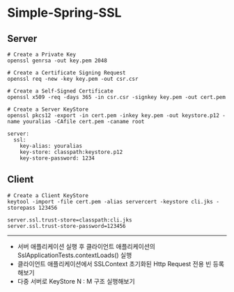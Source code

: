 # Simple-Spring-SSL

## Server
```
# Create a Private Key
openssl genrsa -out key.pem 2048

# Create a Certificate Signing Request
openssl req -new -key key.pem -out csr.csr

# Create a Self-Signed Certificate
openssl x509 -req -days 365 -in csr.csr -signkey key.pem -out cert.pem

# Create a Server KeyStore
openssl pkcs12 -export -in cert.pem -inkey key.pem -out keystore.p12 -name youralias -CAfile cert.pem -caname root

server:
  ssl:
    key-alias: youralias
    key-store: classpath:keystore.p12
    key-store-password: 1234
```

## Client
```
# Create a Client KeyStore
keytool -import -file cert.pem -alias servercert -keystore cli.jks -storepass 123456

server.ssl.trust-store=classpath:cli.jks
server.ssl.trust-store-password=123456
```

---

- 서버 애플리케이션 실행 후 클라이언트 애플리케이션의 SslApplicationTests.contextLoads() 실행
- 클라이언트 애플리케이션에서 SSLContext 초기화된 Http Request 전용 빈 등록해보기
- 다중 서버로 KeyStore N : M 구조 실행해보기
